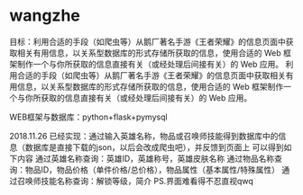 # wangzhe
目标：利用合适的手段（如爬虫等）从鹅厂著名手游《王者荣耀》的信息页面中获取相关有用信息，以关系型数据库的形式存储所获取的信息，使用合适的 Web 框架制作一个与你所获取的信息直接有关（或经处理后间接有关）的 Web 应用。
利用合适的手段（如爬虫等）从鹅厂著名手游《王者荣耀》的信息页面中获取相关有用信息，以关系型数据库的形式存储所获取的信息，使用合适的 Web 框架制作一个与你所获取的信息直接有关（或经处理后间接有关）的 Web 应用。

WEB框架与数据库：python+flask+pymysql

2018.11.26
已经实现：通过输入英雄名称，物品或召唤师技能得到数据库中的信息（数据库是直接下载的json，以后会改成爬虫吧），并反馈到页面上
可以得到如下内容
通过英雄名称查询：英雄ID，英雄称号，英雄皮肤名称
通过物品名称查询：物品ID，物品价格（单件价格/总价格），物品属性（基本属性/特殊属性）
通过召唤师技能名称查询：解锁等级，简介
PS.界面难看得不忍直视qwq
